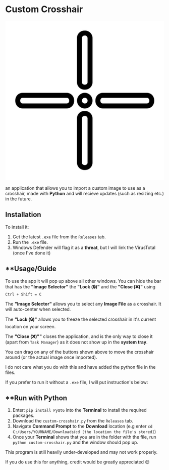 # **Custom Crosshair**

![Creds: Metami septiana on flaticon](https://github.com/william0578/custom-crosshair/blob/main/crosshair.png)

an application that allows you to import a custom image to use as a crosshair, made with **Python** and will recieve updates (such as resizing etc.) in the future.

## **Installation**

To install it:
1. Get the latest `.exe` file from the `Releases` tab.
2. Run the `.exe` file.
3. Windows Defender will flag it as a **threat**, but I will link the VirusTotal (once I've done it)

## **Usage/Guide

To use the app it will pop up above all other windows.
You can hide the bar that has the **"Image Selector"** the **"Lock (🔒)"** and the **"Close (❌)"** using `Ctrl + Shift = C`

The **"Image Selector"** allows you to select any **Image File** as a crosshair. It will auto-center when selected.

The **"Lock (🔒)"** allows you to freeze the selected crosshair in it's current location on your screen.

The **"Close (❌)""** closes the application, and is the only way to close it (apart from `Task Manager`) as it does not show up in the **system tray**.

You can drag on any of the buttons shown above to move the crosshair around (or the actual image once imported).

I do not care what you do with this and have added the python file in the files.

If you prefer to run it without a `.exe` file, I will put instruction's below:

## **Run with Python

1. Enter: `pip install PyQt6` into the **Terminal** to install the required packages.
2. Download the `custom-crosshair.py` from the `Releases` tab.
3. Navigate **Command Prompt** to the **Download** location (e.g enter `cd C:/Users/YOURNAME/Downloads`/`cd [the location the file's stored]`)
4. Once your **Terminal** shows that you are in the folder with the file, run `python custom-crosshair.py` and the window should pop up.

This program is still heavily under-developed and may not work properly.

If you do use this for anything, credit would be greatly appreciated 😊

